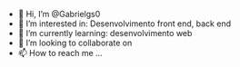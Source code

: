 - 👋 Hi, I’m @Gabrielgs0
- 👀 I’m interested in: Desenvolvimento front end, back end
- 🌱 I’m currently learning: desenvolvimento web
- 💞️ I’m looking to collaborate on
- 📫 How to reach me ...

<!---
Gabrielgs0/Gabrielgs0 is a ✨ special ✨ repository because its `README.md` (this file) appears on your GitHub profile.
You can click the Preview link to take a look at your changes.
--->
